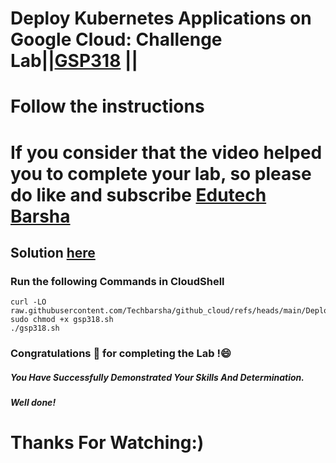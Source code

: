 # Deploy Kubernetes Applications on Google Cloud: Challenge Lab||[GSP318](https://www.cloudskillsboost.google/focuses/10457?parent=catalog) ||
# Follow the instructions

# If you consider that the video helped you to complete your lab, so please do like and subscribe [Edutech Barsha](https://www.youtube.com/@edutechbarsha)
## Solution [here](https://youtu.be/WoMy2bl1P44)

### Run the following Commands in CloudShell

```
curl -LO raw.githubusercontent.com/Techbarsha/github_cloud/refs/heads/main/Deploy%20Kubernetes%20Applications%20on%20Google%20Cloud%3A%20Challenge%20Lab/gsp318.sh
sudo chmod +x gsp318.sh
./gsp318.sh
```
### Congratulations 🎉 for completing the Lab !😄

##### *You Have Successfully Demonstrated Your Skills And Determination.*

#### *Well done!*

# Thanks For Watching:)

